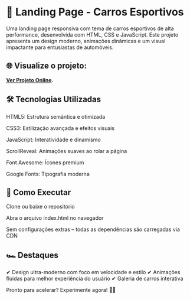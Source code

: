 # 🚗 Landing Page - Carros Esportivos
Uma landing page responsiva com tema de carros esportivos de alta performance, desenvolvida com HTML, CSS e JavaScript. Este projeto apresenta um design moderno, animações dinâmicas e um visual impactante para entusiastas de automóveis.

## 🌐 Visualize o projeto:
**[Ver Projeto Online](https://otavio-2507.github.io/Lading-Page---Automotivo/).**

## 🛠️ Tecnologias Utilizadas
HTML5: Estrutura semântica e otimizada

CSS3: Estilização avançada e efeitos visuais

JavaScript: Interatividade e dinamismo

ScrollReveal: Animações suaves ao rolar a página

Font Awesome: Ícones premium

Google Fonts: Tipografia moderna

## 🚀 Como Executar
Clone ou baixe o repositório

Abra o arquivo index.html no navegador

Sem configurações extras – todas as dependências são carregadas via CDN

## 🏎️ Destaques
✔ Design ultra-moderno com foco em velocidade e estilo
✔ Animações fluidas para melhor experiência do usuário
✔ Galeria de carros interativa

Pronto para acelerar? Experimente agora! 🚀💨
